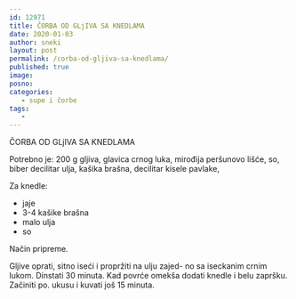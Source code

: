 ```yaml
---
id: 12971
title: ČORBA OD GLjIVA SA KNEDLAMA
date: 2020-01-03
author: sneki
layout: post
permalink: /corba-od-gljiva-sa-knedlama/
published: true
image: 
posno: 
categories:
   - supe i čorbe
tags:
   -
---
```

ČORBA OD GLjIVA SA KNEDLAMA

Potrebno je:
200 g gljiva,
glavica crnog luka, 
mirođija peršunovo lišće, so, biber
decilitar ulja, 
kašika brašna,
decilitar kisele pavlake,

Za knedle:
* jaje
* 3-4 kašike brašna
* malo ulja
* so

Način pripreme.

Gljive oprati, sitno iseći i propržiti na ulju zajed-
no sa iseckanim crnim lukom. Dinstati 30 minuta. Kad
povrće omekša dodati knedle i belu zapršku. Začiniti po.
ukusu i kuvati još 15 minuta.


  

